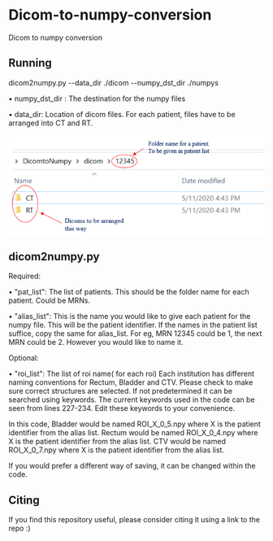 
# Dicom-to-numpy-conversion
Dicom to numpy conversion


## Running

dicom2numpy.py --data_dir ./dicom --numpy_dst_dir ./numpys

•	numpy_dst_dir : The destination for the numpy files

•	data_dir: Location of dicom files. For each patient, files have to be arranged into CT and RT. 

<img src="directoryformat.png" align="center" />

## dicom2numpy.py

Required: 

•	"pat_list": The list of patients. This should be the folder name for each patient. Could be MRNs.

•	"alias_list": This is the name you would like to give each patient for the numpy file. This will be the patient identifier. If the names in the patient list suffice, copy the same for alias_list. For eg, MRN 12345 could be 1, the next MRN could be 2. However you would like to name it.

Optional:

•	"roi_list": The list of roi name( for each roi)
Each institution has different naming conventions for Rectum, Bladder and CTV. Please check to make sure correct structures are selected. If not predetermined it can be searched using keywords. The current keywords used in the code can be seen from lines 227-234. Edit these keywords to your convenience.

In this code,
Bladder would be named ROI_X_0_5.npy where X is the patient identifier from the alias list.
Rectum would be named ROI_X_0_4.npy where X is the patient identifier from the alias list.
CTV would be named ROI_X_0_7.npy where X is the patient identifier from the alias list.

If you would prefer a different way of saving, it can be changed within the code.

## Citing
If you find this repository useful, please consider citing it using a link to the repo :)
 


